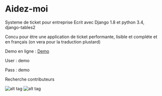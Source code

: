 # Aidez-moi

Systeme de ticket pour entreprise 
Ecrit avec Django 1.8 et python 3.4, django-tables2

Concu pour être une application de ticket performante, lisible et compléte et en français (on vera pour la traduction plustard)

Demo en ligne : [Demo](http://hadmagic.pythonanywhere.com)

User : demo

Pass : demo

Recherche contributeurs


![alt tag](https://github.com/hadmagic/Aidez-moi/blob/master/1.jpg)
![alt tag](https://github.com/hadmagic/Aidez-moi/blob/master/2.jpg)
